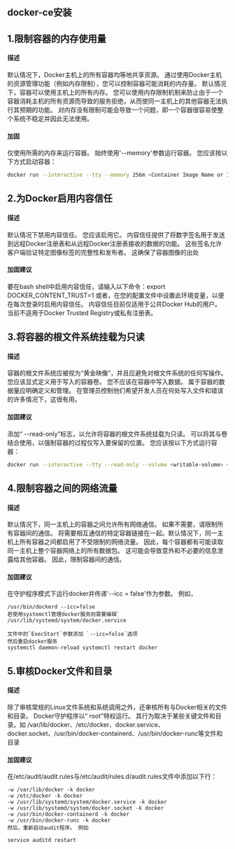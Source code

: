 ## docker-ce安装

## 1.限制容器的内存使用量
#### 描述

默认情况下，Docker主机上的所有容器均等地共享资源。 通过使用Docker主机的资源管理功能（例如内存限制），您可以控制容器可能消耗的内存量。
默认情况下，容器可以使用主机上的所有内存。 您可以使用内存限制机制来防止由于一个容器消耗主机的所有资源而导致的服务拒绝，从而使同一主机上的其他容器无法执行其预期的功能。 对内存没有限制可能会导致一个问题，即一个容器很容易使整个系统不稳定并因此无法使用。
#### 加固
仅使用所需的内存来运行容器。 始终使用'--memory'参数运行容器。 您应该按以下方式启动容器：
```bash
docker run --interactive --tty --memory 256m <Container Image Name or ID>
```
## 2.为Docker启用内容信任 
#### 描述

默认情况下禁用内容信任。 您应该启用它。
内容信任提供了将数字签名用于发送到远程Docker注册表和从远程Docker注册表接收的数据的功能。 这些签名允许客户端验证特定图像标签的完整性和发布者。 这确保了容器图像的出处

#### 加固建议

要在bash shell中启用内容信任，请输入以下命令：export DOCKER_CONTENT_TRUST=1 或者，在您的配置文件中设置此环境变量，以便在每次登录时启用内容信任。 内容信任目前仅适用于公共Docker Hub的用户。 当前不适用于Docker Trusted Registry或私有注册表。

## 3.将容器的根文件系统挂载为只读
#### 描述
容器的根文件系统应被视为“黄金映像”，并且应避免对根文件系统的任何写操作。 您应该显式定义用于写入的容器卷。
您不应该在容器中写入数据。 属于容器的数据量应明确定义和管理。 在管理员控制他们希望开发人员在何处写入文件和错误的许多情况下，这很有用。
#### 加固建议

添加“ --read-only”标志，以允许将容器的根文件系统挂载为只读。 可以将其与卷结合使用，以强制容器的过程仅写入要保留的位置。 您应该按以下方式运行容器：
```bash
docker run --interactive --tty --read-only --volume <writable-volume> <Container 
```
## 4.限制容器之间的网络流量
#### 描述

默认情况下，同一主机上的容器之间允许所有网络通信。 如果不需要，请限制所有容器间的通信。 将需要相互通信的特定容器链接在一起。默认情况下，同一主机上所有容器之间都启用了不受限制的网络流量。 因此，每个容器都有可能读取同一主机上整个容器网络上的所有数据包。 这可能会导致意外和不必要的信息泄露给其他容器。 因此，限制容器间的通信。

#### 加固建议

在守护程序模式下运行docker并传递'--icc = false'作为参数。 例如，
```
/usr/bin/dockerd --icc=false
若使用systemctl管理docker服务则需要编辑` /usr/lib/systemd/system/docker.service

文件中的`ExecStart`参数添加 `--icc=false`选项
然后重启docker服务
systemctl daemon-reload systemctl restart docker  
```
## 5.审核Docker文件和目录
#### 描述
除了审核常规的Linux文件系统和系统调用之外，还审核所有与Docker相关的文件和目录。 Docker守护程序以“ root”特权运行。 其行为取决于某些关键文件和目录。如 /var/lib/docker、/etc/docker、docker.service、 docker.socket、/usr/bin/docker-containerd、/usr/bin/docker-runc等文件和目录
#### 加固建议
在/etc/audit/audit.rules与/etc/audit/rules.d/audit.rules文件中添加以下行：
```
-w /var/lib/docker -k docker
-w /etc/docker -k docker
-w /usr/lib/systemd/system/docker.service -k docker
-w /usr/lib/systemd/system/docker.socket -k docker
-w /usr/bin/docker-containerd -k docker
-w /usr/bin/docker-runc -k docker
然后，重新启动audit程序。 例如

service auditd restart
```

